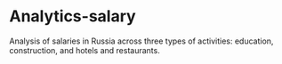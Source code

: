 # Analytics-salary
Analysis of salaries in Russia across three types of activities: education, construction, and hotels and restaurants.
